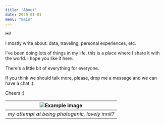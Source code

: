 ```yaml
---
title: "About"
date: 2020-01-01
menu: "main"
---
```

Hi!

I mostly write about: data, traveling, personal experiences, etc.

I've been doing lots of things in my life, this is a place where I share it with the world. I hope you like it here.

There's a little bit of everything for everyone.

If you think we should talk more, please, drop me a message and we can have a chat :).

Cheers ;)

| ![Example image](/images/about_footnote.jpg) |
|:--:| 
| *my attempt at being photogenic, lovely innit?* |